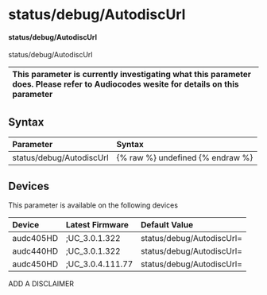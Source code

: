 ﻿---
description: status/debug/AutodiscUrl
search: false
---

# status/debug/AutodiscUrl

#### status/debug/AutodiscUrl

status/debug/AutodiscUrl


| This parameter is currently investigating what this parameter does. Please refer to Audiocodes wesite for details on this parameter | 
| :--- |

## Syntax
| Parameter | Syntax |
| :--- | :--- |
|status/debug/AutodiscUrl | {% raw %} undefined {% endraw %}|

## Devices
This parameter is available on the following devices

| Device | Latest Firmware | Default Value |
|:---|:---|:---|
| audc405HD | ;UC_3.0.1.322 | status/debug/AutodiscUrl= 
| audc440HD | ;UC_3.0.1.322 | status/debug/AutodiscUrl= 
| audc450HD | ;UC_3.0.4.111.77 | status/debug/AutodiscUrl= 

ADD A DISCLAIMER
